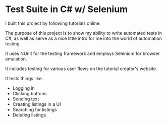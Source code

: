 # Test Suite in C# w/ Selenium
I built this project by following tutorials online. 

The purpose of this project is to show my ability to write automated tests in C#, as well as serve as a nice little intro for me into the world of automation testing. 

It uses NUnit for the testing framework and employs Selenium for browser emulation.

It includes testing for various user flows on the tutorial creator's website. 

It tests things like:
  - Logging in
  - Clicking buttons
  - Sending text
  - Creating listings in a UI
  - Searching for listings
  - Deleting listings

